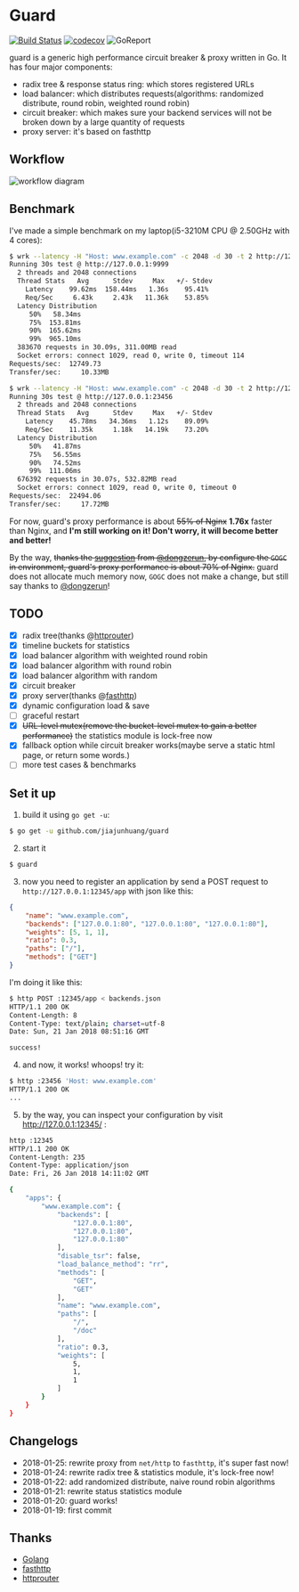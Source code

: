# Guard

[![Build Status](https://travis-ci.org/jiajunhuang/guard.svg?branch=master)](https://travis-ci.org/jiajunhuang/guard)
[![codecov](https://codecov.io/gh/jiajunhuang/guard/branch/master/graph/badge.svg)](https://codecov.io/gh/jiajunhuang/guard)
![GoReport](https://goreportcard.com/badge/github.com/jiajunhuang/guard)

guard is a generic high performance circuit breaker & proxy written in Go. It has four major components:

- radix tree & response status ring: which stores registered URLs
- load balancer: which distributes requests(algorithms: randomized distribute, round robin, weighted round robin)
- circuit breaker: which makes sure your backend services will not be broken down by a large quantity of requests
- proxy server: it's based on fasthttp

## Workflow

![workflow diagram](./workflow.png)

## Benchmark

I've made a simple benchmark on my laptop(i5-3210M CPU @ 2.50GHz with 4 cores):

```bash
$ wrk --latency -H "Host: www.example.com" -c 2048 -d 30 -t 2 http://127.0.0.1:9999  # Nginx with 4 workers
Running 30s test @ http://127.0.0.1:9999
  2 threads and 2048 connections
  Thread Stats   Avg      Stdev     Max   +/- Stdev
    Latency    99.62ms  158.44ms   1.36s    95.41%       
    Req/Sec     6.43k     2.43k   11.36k    53.85%
  Latency Distribution   
     50%   58.34ms                                       
     75%  153.81ms                                                         
     90%  165.62ms                                                                               
     99%  965.10ms                       
  383670 requests in 30.09s, 311.00MB read
  Socket errors: connect 1029, read 0, write 0, timeout 114
Requests/sec:  12749.73                           
Transfer/sec:     10.33MB                         

$ wrk --latency -H "Host: www.example.com" -c 2048 -d 30 -t 2 http://127.0.0.1:23456  # guard with GOMAXPROCS=4
Running 30s test @ http://127.0.0.1:23456
  2 threads and 2048 connections
  Thread Stats   Avg      Stdev     Max   +/- Stdev
    Latency    45.78ms   34.36ms   1.12s    89.09%
    Req/Sec    11.35k     1.18k   14.19k    73.20%
  Latency Distribution                                   
     50%   41.87ms     
     75%   56.55ms       
     90%   74.52ms                                       
     99%  111.06ms                                                         
  676392 requests in 30.07s, 532.82MB read
  Socket errors: connect 1029, read 0, write 0, timeout 0
Requests/sec:  22494.06
Transfer/sec:     17.72MB
```

For now, guard's proxy performance is about ~~55% of Nginx~~ **1.76x** faster than Nginx,
and **I'm still working on it! Don't worry, it will become better and better!**

By the way, ~~thanks the [suggestion](https://github.com/jiajunhuang/guard/issues/15) 
from [@dongzerun](https://github.com/dongzerun), by configure the `GOGC` in environment,
guard's proxy performance is about 70% of Nginx.~~ guard does not allocate much memory now,
`GOGC` does not make a change, but still say thanks to [@dongzerun](https://github.com/dongzerun)!

## TODO

- [x] radix tree(thanks @[httprouter](https://github.com/julienschmidt/httprouter))
- [x] timeline buckets for statistics
- [x] load balancer algorithm with weighted round robin
- [x] load balancer algorithm with round robin
- [x] load balancer algorithm with random
- [x] circuit breaker
- [x] proxy server(thanks @[fasthttp](https://github.com/valyala/fasthttp))
- [x] dynamic configuration load & save
- [ ] graceful restart
- [x] ~~URL-level mutex(remove the bucket-level mutex to gain a better performance)~~ the statistics module is lock-free now
- [x] fallback option while circuit breaker works(maybe serve a static html page, or return some words.)
- [ ] more test cases & benchmarks

## Set it up

1. build it using `go get -u`:

```bash
$ go get -u github.com/jiajunhuang/guard
```

2. start it

```bash
$ guard
```

3. now you need to register an application by send a POST request to `http://127.0.0.1:12345/app` with json like this:

```json
{
    "name": "www.example.com",
    "backends": ["127.0.0.1:80", "127.0.0.1:80", "127.0.0.1:80"],
    "weights": [5, 1, 1],
    "ratio": 0.3,
    "paths": ["/"],
    "methods": ["GET"]
}
```

I'm doing it like this:

```bash
$ http POST :12345/app < backends.json 
HTTP/1.1 200 OK
Content-Length: 8
Content-Type: text/plain; charset=utf-8
Date: Sun, 21 Jan 2018 08:51:16 GMT

success!
```

4. and now, it works! whoops! try it:

```bash
$ http :23456 'Host: www.example.com'
HTTP/1.1 200 OK
...
```

5. by the way, you can inspect your configuration by visit http://127.0.0.1:12345/ :

```bash
http :12345
HTTP/1.1 200 OK
Content-Length: 235
Content-Type: application/json
Date: Fri, 26 Jan 2018 14:11:02 GMT

{
    "apps": {
        "www.example.com": {
            "backends": [
                "127.0.0.1:80",
                "127.0.0.1:80",
                "127.0.0.1:80"
            ],
            "disable_tsr": false,
            "load_balance_method": "rr",
            "methods": [
                "GET",
                "GET"
            ],
            "name": "www.example.com",
            "paths": [
                "/",
                "/doc"
            ],
            "ratio": 0.3,
            "weights": [
                5,
                1,
                1
            ]
        }
    }
}
```

## Changelogs

- 2018-01-25: rewrite proxy from `net/http` to `fasthttp`, it's super fast now!
- 2018-01-24: rewrite radix tree & statistics module, it's lock-free now!
- 2018-01-22: add randomized distribute, naive round robin algorithms
- 2018-01-21: rewrite status statistics module
- 2018-01-20: guard works!
- 2018-01-19: first commit

## Thanks

- [Golang](https://golang.org)
- [fasthttp](https://github.com/valyala/fasthttp)
- [httprouter](https://github.com/jiajunhuang/httprouter)
